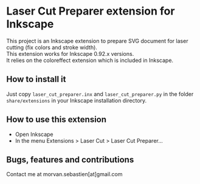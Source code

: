 # Laser Cut Preparer extension for Inkscape
This project is an Inkscape extension to prepare SVG document for laser cutting (fix colors and stroke width).  
This extension works for Inkscape 0.92.x versions.  
It relies on the coloreffect extension which is included in Inkscape.  
  
## How to install it
Just copy `laser_cut_preparer.inx` and `laser_cut_preparer.py` in the folder `share/extensions` in your Inkscape installation directory.
  
## How to use this extension
- Open Inkscape
- In the menu Extensions > Laser Cut > Laser Cut Preparer...

## Bugs, features and contributions
Contact me at morvan.sebastien[at]gmail.com 
